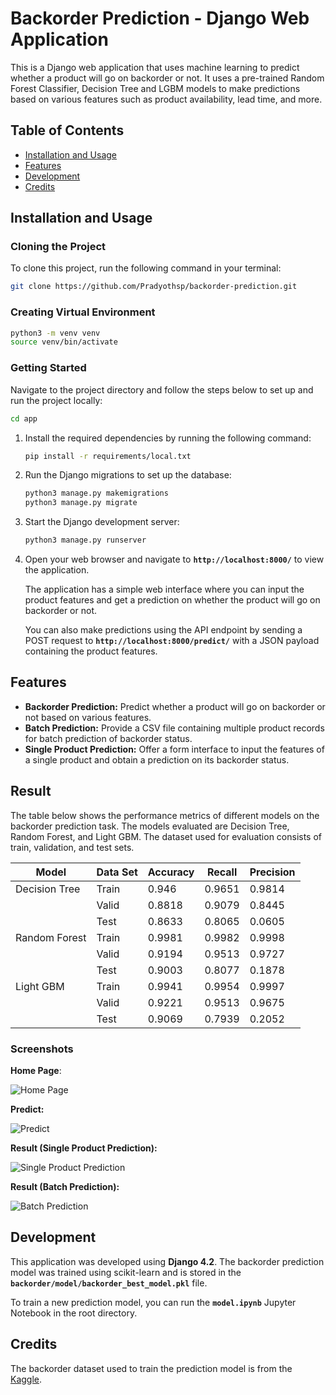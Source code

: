 # Backorder Prediction - Django Web Application

This is a Django web application that uses machine learning to predict whether a product will go on backorder or not. It uses a pre-trained Random Forest Classifier, Decision Tree and LGBM models to make predictions based on various features such as product availability, lead time, and more.

## Table of Contents

- [Installation and Usage](#installation-and-usage)
- [Features](#features)
- [Development](#development)
- [Credits](#credits)

## Installation and Usage

### Cloning the Project

To clone this project, run the following command in your terminal:

```bash
git clone https://github.com/Pradyothsp/backorder-prediction.git
```

### Creating Virtual Environment

```bash
python3 -m venv venv
source venv/bin/activate
```

### Getting Started

Navigate to the project directory and follow the steps below to set up and run the project locally:

```bash
cd app
```

1. Install the required dependencies by running the following command:
    
    ```bash
    pip install -r requirements/local.txt
    ```
    
2. Run the Django migrations to set up the database:
    
    ```bash
    python3 manage.py makemigrations
    python3 manage.py migrate
    ```
    
3. Start the Django development server:
    
    ```bash
    python3 manage.py runserver
    ```
    
4. Open your web browser and navigate to **`http://localhost:8000/`** to view the application.
    
    The application has a simple web interface where you can input the product features and get a prediction on whether the product will go on backorder or not.
    
    You can also make predictions using the API endpoint by sending a POST request to **`http://localhost:8000/predict/`** with a JSON payload containing the product features.
    

## Features

- **Backorder Prediction:** Predict whether a product will go on backorder or not based on various features.
- **Batch Prediction:** Provide a CSV file containing multiple product records for batch prediction of backorder status.
- **Single Product Prediction:** Offer a form interface to input the features of a single product and obtain a prediction on its backorder status.

## Result

The table below shows the performance metrics of different models on the backorder prediction task. The models evaluated are Decision Tree, Random Forest, and Light GBM. The dataset used for evaluation consists of train, validation, and test sets.

| Model | Data Set | Accuracy | Recall | Precision |
| --- | --- | --- | --- | --- |
| Decision Tree | Train | 0.946 | 0.9651 | 0.9814 |
|  | Valid | 0.8818 | 0.9079 | 0.8445 |
|  | Test | 0.8633 | 0.8065 | 0.0605 |
| Random Forest | Train | 0.9981 | 0.9982 | 0.9998 |
|  | Valid | 0.9194 | 0.9513 | 0.9727 |
|  | Test | 0.9003 | 0.8077 | 0.1878 |
| Light GBM | Train | 0.9941 | 0.9954 | 0.9997 |
|  | Valid | 0.9221 | 0.9513 | 0.9675 |
|  | Test | 0.9069 | 0.7939 | 0.2052 |

### Screenshots

**Home Page**:

![Home Page](images/home_page.png)

**Predict:**

![Predict](images/predict.png)

**Result (Single Product Prediction):**

![Single Product Prediction](images/single_prediction.png)

**Result (Batch Prediction):**

![Batch Prediction](images/batch_prediction.png)

## Development

This application was developed using **Django 4.2**. The backorder prediction model was trained using scikit-learn and is stored in the **`backorder/model/backorder_best_model.pkl`** file.

To train a new prediction model, you can run the **`model.ipynb`** Jupyter Notebook in the root directory.

## Credits

The backorder dataset used to train the prediction model is from the [Kaggle](https://www.kaggle.com/datasets/gauravsbisht/backorder-prediction).
